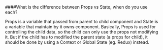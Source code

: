 ####What is the difference between Props vs State, when do you use each?

Props is a variable that passed from parent to child component and State is a variable that maintain by it owns component. Basically, Props is used for controlling the child data, so the child can only use the props not modifying it. But if the child has to modified the parent state (a props for child), it should be done by using a Context or Global State (eg. Redux) instead.
